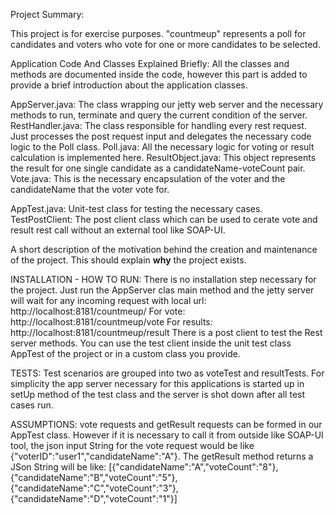 Project Summary:

This project is for exercise purposes. "countmeup" represents a poll for candidates and voters who vote for one or more candidates to be selected.

Application Code And Classes Explained Briefly:
All the classes and methods are documented inside the code, however this part is added to provide a brief introduction about the application classes.

AppServer.java: The class wrapping our jetty web server and the necessary methods to run, terminate and query the current condition of the server.
RestHandler.java: The class responsible for handling every rest request. Just processes the post request input and delegates the necessary code logic to the Poll class.
Poll.java: All the necessary logic for voting or result calculation is implemented here.
ResultObject.java: This object represents the result for one single candidate as a candidateName-voteCount pair.
Vote.java: This is the necessary encapsulation of the voter and the candidateName that the voter vote for.

AppTest.java: Unit-test class for testing the necessary cases.
TestPostClient: The post client class which can be used to cerate vote and result rest call without an external tool like SOAP-UI. 

A short description of the motivation behind the creation and maintenance of the project. This should explain **why** the project exists.

INSTALLATION - HOW TO RUN:
There is no installation step necessary for the project. Just run the AppServer clas main method and the jetty server will wait for any incoming request with local url:
http://localhost:8181/countmeup/
For vote: http://localhost:8181/countmeup/vote
For results: http://localhost:8181/countmeup/result
There is a post client to test the Rest server methods. You can use the test client inside the unit test class AppTest of the project or in a custom class you provide.

TESTS:
Test scenarios are grouped into two as voteTest and resultTests. For simplicity the app server necessary for this applications is started up in setUp method of the test class and the server is shot down after all test cases run.

ASSUMPTIONS:
vote requests and getResult requests can be formed in our AppTest class. However if it is necessary to call it from outside like SOAP-UI tool, the json input String for the vote request would be like 
{"voterID":"user1","candidateName":"A"}. The getResult method returns a JSon String will be like: [{"candidateName":"A","voteCount":"8"},{"candidateName":"B","voteCount":"5"},{"candidateName":"C","voteCount":"3"},{"candidateName":"D","voteCount":"1"}]
